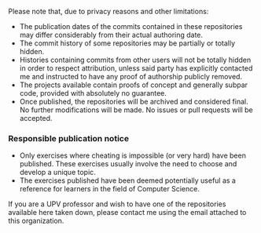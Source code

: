 Please note that, due to privacy reasons and other limitations:
- The publication dates of the commits contained in these repositories may differ considerably from their actual authoring date.
- The commit history of some repositories may be partially or totally hidden.
- Histories containing commits from other users will not be totally hidden in order to respect attribution, unless said party has explicitly contacted me and instructed to have any proof of authorship publicly removed.
- The projects available contain proofs of concept and generally subpar code, provided with absolutely no guarantee.
- Once published, the repositories will be archived and considered final. No further modifications will be made. No issues or pull requests will be accepted.

### Responsible publication notice
- Only exercises where cheating is impossible (or very hard) have been published. These exercises usually involve the need to choose and develop a unique topic.
- The exercises published have been deemed potentially useful as a reference for learners in the field of Computer Science.

If you are a UPV professor and wish to have one of the repositories available here taken down, please contact me using the email attached to this organization.
